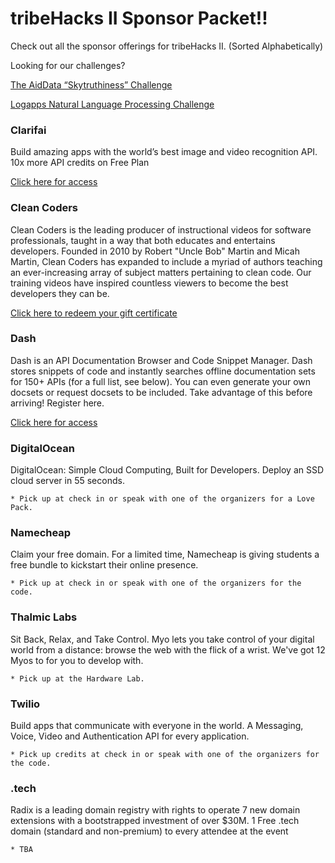 # tribeHacks II Sponsor Packet!!

Check out all the sponsor offerings for tribeHacks II. (Sorted Alphabetically)

Looking for our challenges?

[The AidData “Skytruthiness” Challenge](https://github.com/ACMWM/AidData-TribeHacks-Challenge-2016)	

[Logapps Natural Language Processing Challenge](https://github.com/ACMWM/Logapps-TribeHacks-Challenge-2016)	

### Clarifai

Build amazing apps with the world’s best image and video recognition API. 10x more API credits on Free Plan

[Click here for access](developer.clarifai.com/signup/?code=TribeHacks)	

### Clean Coders

Clean Coders is the leading producer of instructional videos for software professionals, taught in a way that both educates and entertains developers. Founded in 2010 by Robert "Uncle Bob" Martin and Micah Martin, Clean Coders has expanded to include a myriad of authors teaching an ever-increasing array of subject matters pertaining to clean code. Our training videos have inspired countless viewers to become the best developers they can be. 

[Click here to redeem your gift certificate](http://tribehacks.com/assets/cleancoders.pdf)

### Dash 

Dash is an API Documentation Browser and Code Snippet Manager. Dash stores snippets of code and instantly searches offline documentation sets for 150+ APIs (for a full list, see below). You can even generate your own docsets or request docsets to be included. Take advantage of this before arriving! Register here. 

[Click here for access](https://kapeli.com/tribehacks)

### DigitalOcean

DigitalOcean: Simple Cloud Computing, Built for Developers. Deploy an SSD cloud server in 55 seconds.

	* Pick up at check in or speak with one of the organizers for a Love Pack.

### Namecheap

Claim your free domain. For a limited time, Namecheap is giving students a free bundle to kickstart their online presence. 

	* Pick up at check in or speak with one of the organizers for the code.	

### Thalmic Labs

Sit Back, Relax, and Take Control. Myo lets you take control of your digital world from a distance: browse the web with the flick of a wrist. We've got 12 Myos to for you to develop with. 

	* Pick up at the Hardware Lab.

### Twilio

Build apps that communicate with everyone in the world. A Messaging, Voice, Video and Authentication API for every application.

	* Pick up credits at check in or speak with one of the organizers for the code.	


### .tech

Radix is a leading domain registry with rights to operate 7 new domain extensions with a bootstrapped investment of over $30M. 1 Free .tech domain (standard and non-premium) to every attendee at the event

	* TBA